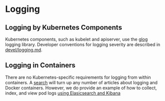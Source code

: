 # Logging

## Logging by Kubernetes Components
Kubernetes components, such as kubelet and apiserver, use the [glog](https://godoc.org/github.com/golang/glog) logging library.  Developer conventions for logging severity are described in [devel/logging.md](devel/logging.md).

## Logging in Containers
There are no Kubernetes-specific requirements for logging from within containers.  A
[search](https://www.google.com/?q=docker+container+logging) will turn up any number of articles about logging and
Docker containers.  However, we do provide an example of how to collect, index, and view pod logs [using Elasicsearch and Kibana](./getting-started-guides/logging.md)



